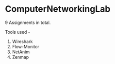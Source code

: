 # ComputerNetworkingLab

9 Assignments in total.

Tools used -
1. Wireshark
2. Flow-Monitor
3. NetAnim
4. Zenmap
